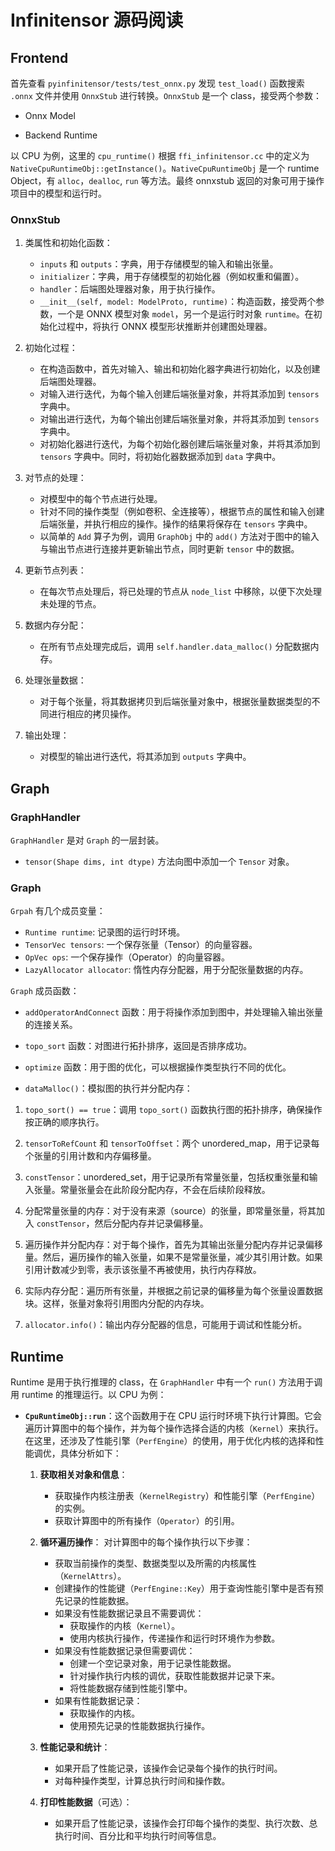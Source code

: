 # Infinitensor 源码阅读

## Frontend

首先查看 `pyinfinitensor/tests/test_onnx.py` 发现 `test_load()` 函数搜索 `.onnx` 文件并使用 `OnnxStub` 进行转换。`OnnxStub` 是一个 class，接受两个参数：

- Onnx Model

- Backend Runtime

以 CPU 为例，这里的 `cpu_runtime()` 根据 `ffi_infinitensor.cc` 中的定义为 `NativeCpuRuntimeObj::getInstance()`。`NativeCpuRuntimeObj` 是一个 runtime Object，有 `alloc`，`dealloc`, `run` 等方法。最终 onnxstub 返回的对象可用于操作项目中的模型和运行时。

### OnnxStub

1. 类属性和初始化函数：
   
   - `inputs` 和 `outputs`：字典，用于存储模型的输入和输出张量。
   - `initializer`：字典，用于存储模型的初始化器（例如权重和偏置）。
   - `handler`：后端图处理器对象，用于执行操作。
   - `__init__(self, model: ModelProto, runtime)`：构造函数，接受两个参数，一个是 ONNX 模型对象 `model`，另一个是运行时对象 `runtime`。在初始化过程中，将执行 ONNX 模型形状推断并创建图处理器。

2. 初始化过程：
   
   - 在构造函数中，首先对输入、输出和初始化器字典进行初始化，以及创建后端图处理器。
   - 对输入进行迭代，为每个输入创建后端张量对象，并将其添加到 `tensors` 字典中。
   - 对输出进行迭代，为每个输出创建后端张量对象，并将其添加到 `tensors` 字典中。
   - 对初始化器进行迭代，为每个初始化器创建后端张量对象，并将其添加到 `tensors` 字典中。同时，将初始化器数据添加到 `data` 字典中。

3. 对节点的处理：
   
   - 对模型中的每个节点进行处理。
   - 针对不同的操作类型（例如卷积、全连接等），根据节点的属性和输入创建后端张量，并执行相应的操作。操作的结果将保存在 `tensors` 字典中。
   - 以简单的 `Add` 算子为例，调用 `GraphObj` 中的 `add()` 方法对于图中的输入与输出节点进行连接并更新输出节点，同时更新 `tensor` 中的数据。

4. 更新节点列表：
   
   - 在每次节点处理后，将已处理的节点从 `node_list` 中移除，以便下次处理未处理的节点。

5. 数据内存分配：
   
   - 在所有节点处理完成后，调用 `self.handler.data_malloc()` 分配数据内存。

6. 处理张量数据：
   
   - 对于每个张量，将其数据拷贝到后端张量对象中，根据张量数据类型的不同进行相应的拷贝操作。

7. 输出处理：
   
   - 对模型的输出进行迭代，将其添加到 `outputs` 字典中。

## Graph

### GraphHandler

`GraphHandler` 是对 `Graph` 的一层封装。

- `tensor(Shape dims, int dtype)` 方法向图中添加一个 `Tensor` 对象。

### Graph

`Grpah` 有几个成员变量：

- `Runtime runtime`: 记录图的运行时环境。
- `TensorVec tensors`: 一个保存张量（Tensor）的向量容器。
- `OpVec ops`: 一个保存操作（Operator）的向量容器。
- `LazyAllocator allocator`: 惰性内存分配器，用于分配张量数据的内存。

`Graph` 成员函数：

- `addOperatorAndConnect` 函数：用于将操作添加到图中，并处理输入输出张量的连接关系。

- `topo_sort` 函数：对图进行拓扑排序，返回是否排序成功。

- `optimize` 函数：用于图的优化，可以根据操作类型执行不同的优化。

- `dataMalloc()`：模拟图的执行并分配内存： 
1. `topo_sort() == true`：调用 `topo_sort()` 函数执行图的拓扑排序，确保操作按正确的顺序执行。

2. `tensorToRefCount` 和 `tensorToOffset`：两个 unordered_map，用于记录每个张量的引用计数和内存偏移量。

3. `constTensor`：unordered_set，用于记录所有常量张量，包括权重张量和输入张量。常量张量会在此阶段分配内存，不会在后续阶段释放。

4. 分配常量张量的内存：对于没有来源（source）的张量，即常量张量，将其加入 `constTensor`，然后分配内存并记录偏移量。

5. 遍历操作并分配内存：对于每个操作，首先为其输出张量分配内存并记录偏移量。然后，遍历操作的输入张量，如果不是常量张量，减少其引用计数。如果引用计数减少到零，表示该张量不再被使用，执行内存释放。

6. 实际内存分配：遍历所有张量，并根据之前记录的偏移量为每个张量设置数据块。这样，张量对象将引用图内分配的内存块。

7. `allocator.info()`：输出内存分配器的信息，可能用于调试和性能分析。

## Runtime

Runtime 是用于执行推理的 class，在 `GraphHandler` 中有一个 `run()` 方法用于调用 runtime 的推理运行。以 CPU 为例：

- **`CpuRuntimeObj::run`**：这个函数用于在 CPU 运行时环境下执行计算图。它会遍历计算图中的每个操作，并为每个操作选择合适的内核（`Kernel`）来执行。在这里，还涉及了性能引擎（`PerfEngine`）的使用，用于优化内核的选择和性能调优，具体分析如下：
  
  1. **获取相关对象和信息**：
     
     - 获取操作内核注册表（`KernelRegistry`）和性能引擎（`PerfEngine`）的实例。
     - 获取计算图中的所有操作（`Operator`）的引用。
  
  2. **循环遍历操作**：
     对计算图中的每个操作执行以下步骤：
     
     - 获取当前操作的类型、数据类型以及所需的内核属性（`KernelAttrs`）。
     - 创建操作的性能键（`PerfEngine::Key`）用于查询性能引擎中是否有预先记录的性能数据。
     - 如果没有性能数据记录且不需要调优：
       - 获取操作的内核（`Kernel`）。
       - 使用内核执行操作，传递操作和运行时环境作为参数。
     - 如果没有性能数据记录但需要调优：
       - 创建一个空记录对象，用于记录性能数据。
       - 针对操作执行内核的调优，获取性能数据并记录下来。
       - 将性能数据存储到性能引擎中。
     - 如果有性能数据记录：
       - 获取操作的内核。
       - 使用预先记录的性能数据执行操作。
  
  3. **性能记录和统计**：
     
     - 如果开启了性能记录，该操作会记录每个操作的执行时间。
     - 对每种操作类型，计算总执行时间和操作数。
  
  4. **打印性能数据**（可选）：
     
     - 如果开启了性能记录，该操作会打印每个操作的类型、执行次数、总执行时间、百分比和平均执行时间等信息。


